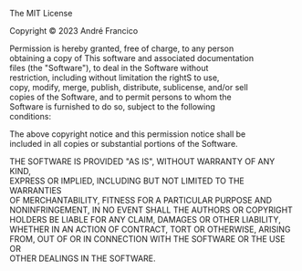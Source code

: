 The MIT License

Copyright © 2023 André Francico

Permission is hereby granted, free of charge, to any person  
obtaining a copy of This software and associated documentation  
files (the "Software"), to deal in the Software without  
restriction, including without limitation the rightS to use,  
copy, modify, merge, publish, distribute, sublicense, and/or sell  
copies of the Software, and to permit persons to whom the  
Software is furnished to do so, subject to the following  
conditions:

The above copyright notice and this permission notice shall be  
included in all copies or substantial portions of the Software.

THE SOFTWARE IS PROVIDED "AS IS", WITHOUT WARRANTY OF ANY KIND,  
EXPRESS OR IMPLIED, INCLUDING BUT NOT LIMITED TO THE WARRANTIES  
OF MERCHANTABILITY, FITNESS FOR A PARTICULAR PURPOSE AND  
NONINFRINGEMENT, IN NO EVENT SHALL THE AUTHORS OR COPYRIGHT  
HOLDERS BE LIABLE FOR ANY CLAIM, DAMAGES OR OTHER LIABILITY,  
WHETHER IN AN ACTION OF CONTRACT, TORT OR OTHERWISE, ARISING  
FROM, OUT OF OR IN CONNECTION WITH THE SOFTWARE OR THE USE OR  
OTHER DEALINGS IN THE SOFTWARE.